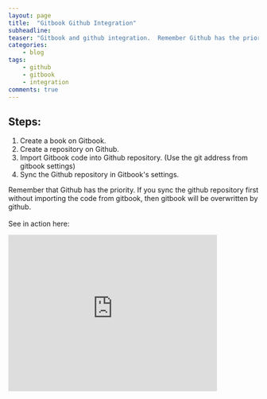 ```yaml
---
layout: page
title:  "Gitbook Github Integration"
subheadline:
teaser: "Gitbook and github integration.  Remember Github has the priority."
categories:
    - blog
tags:
    - github
    - gitbook
    - integration
comments: true
---
```


## Steps:

1. Create a book on Gitbook.
2. Create a repository on Github.
3. Import Gitbook code into Github repository.  (Use the git address from gitbook settings)
4. Sync the Github repository in Gitbook's settings.

Remember that Github has the priority.  If you sync the github repository first without importing the code from gitbook, then gitbook will be overwritten by github.
<br><br>
See in action here:
<br>
<iframe width="420" height="315" src="http://www.youtube.com/embed/fvirwCe66IA" frameborder="0" allowfullscreen></iframe>

